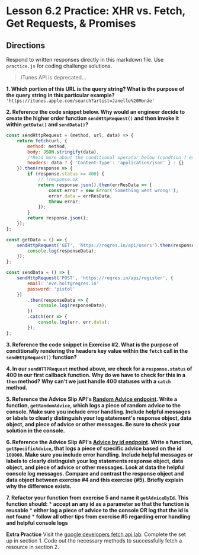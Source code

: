 # Lesson 6.2 Practice: XHR vs. Fetch, Get Requests, & Promises

## Directions
Respond to written responses directly in this markdown file. Use `practice.js` for coding challenge solutions.

> iTunes API is deprecated...

**1. Which portion of this URL is the query string? What is the purpose of the query string in this particular example?**
  `'https://itunes.apple.com/search?artist=Janelle%20Monáe'`

**2. Reference the code snippet below. Why would an engineer decide to create the higher order function `sendHttpRequest()` and then invoke it within `getData()` and `sendData()`?**

```javascript
const sendHttpRequest = (method, url, data) => {
	return fetch(url, {
		method: method,
		body: JSON.stringify(data),
		/*Read more about the conditional operator below (condtion ? expressionA : expression B) via MDN documenation*/
		headers: data ? { 'Content-Type': 'application/json' } : {}
	}).then(response => {
		if (response.status >= 400) {
			// !response.ok
			return response.json().then(errResData => {
				const error = new Error('Something went wrong!');
				error.data = errResData;
				throw error;
			});
		}
		return response.json();
	});
};

const getData = () => {
	sendHttpRequest('GET', 'https://reqres.in/api/users').then(responseData => {
		console.log(responseData);
	});
};

const sendData = () => {
	sendHttpRequest('POST', 'https://reqres.in/api/register', {
		email: 'eve.holt@reqres.in'
		password: 'pistol'
	})
		.then(responseData => {
			console.log(responseData);
		})
		.catch(err => {
			console.log(err, err.data);
		});
};
```

**3. Reference the code snippet in Exercise #2. What is the purpose of conditionally rendering the headers key value within the `fetch` call in the `sendHttpRequest()` function?**

**4. In our `sendHTTPRequest` method above, we check for a `response.status` of 400 in our first callback function. Why do we have to check for this in a `then` method? Why can't we just handle 400 statuses with a `catch` method.**

**5. Reference the Advice Slip API's [Random Advice endpoint](https://api.adviceslip.com/#endpoint-random). Write a function, `getRandomAdvice`, which logs a piece of random advice to the console. Make sure you include error handling. Include helpful messages or labels to clearly distinguish your log statement's response object, data object, and piece of advice or other messages. Be sure to check your solution in the console.**

**6. Reference the Advice Slip API's [Advice by id endpoint](https://api.adviceslip.com/#endpoint-id). Write a function, `getSpecificAdvice`, that logs a piece of specific advice based on the id `100000`. Make sure you include error handling. Include helpful messages or labels to clearly distinguish your log statements response object, data object, and piece of advice or other messages. Look at data the helpful console log messages. Compare and contrast the response object and data object between exercise #4 and this exercise (#5). Briefly explain why the difference exists.**

**7. Refactor your function from exercise 5 and name it `getAdviceById`. This function should:**
	* **accept an any id as a parameter so that the function is reusable**
	* **either log a piece of advice to the console OR log that the id is not found**
	* **follow all other tips from exercise #5 regarding error handling and helpful console logs**

**Extra Practice**
Visit the [google developers fetch api lab](https://developers.google.com/web/ilt/pwa/lab-fetch-api).
Complete the set up in section 1. Code out the necessary methods to successfully fetch a resource
in section 2.
